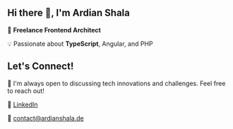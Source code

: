 ## Hi there 👋, I'm Ardian Shala

🚀 **Freelance Frontend Architect**

💡 Passionate about **TypeScript**, Angular, and PHP

## Let's Connect!

💬 I'm always open to discussing tech innovations and challenges. Feel free to reach out!

🔗 [LinkedIn](https://www.linkedin.com/in/ardian-shala-it)

📧 contact@ardianshala.de
